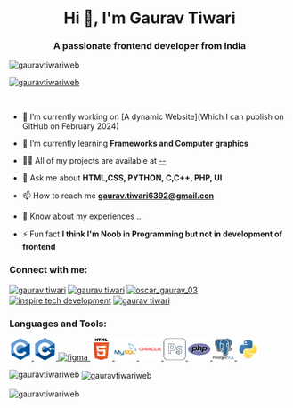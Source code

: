 <h1 align="center">Hi 👋, I'm Gaurav Tiwari</h1>
<h3 align="center">A passionate frontend developer from India</h3>

<p align="left"> <img src="https://komarev.com/ghpvc/?username=gauravtiwariweb&label=Profile%20views&color=0e75b6&style=flat" alt="gauravtiwariweb" /> </p>

<p align="left"> <a href="https://github.com/ryo-ma/github-profile-trophy"><img src="https://github-profile-trophy.vercel.app/?username=gauravtiwariweb" alt="gauravtiwariweb" /></a> </p>

<p align="left"> <a href="https://twitter.com/" target="blank"><img src="https://img.shields.io/twitter/follow/?logo=twitter&style=for-the-badge" alt="" /></a> </p>

- 🔭 I’m currently working on [A dynamic Website](Which I can publish on GitHub on February 2024)

- 🌱 I’m currently learning **Frameworks and Computer graphics**

- 👨‍💻 All of my projects are available at [--](--)

- 💬 Ask me about **HTML,CSS, PYTHON, C,C++, PHP, UI**

- 📫 How to reach me **gaurav.tiwari6392@gmail.con**

- 📄 Know about my experiences [..](..)

- ⚡ Fun fact **I think I'm Noob in Programming but not in development of frontend**

<h3 align="left">Connect with me:</h3>
<p align="left">
<a href="[https://linkedin.com/in/gaurav tiwari](https://www.linkedin.com/in/gauravtiwariweb/)" target="blank"><img align="center" src="https://raw.githubusercontent.com/rahuldkjain/github-profile-readme-generator/master/src/images/icons/Social/linked-in-alt.svg" alt="gaurav tiwari" height="30" width="40" /></a>
<a href="[https://fb.com/gaurav tiwari](https://www.instagram.com/oscar_gaurav_03/?utm_medium=copy_link)" target="blank"><img align="center" src="https://raw.githubusercontent.com/rahuldkjain/github-profile-readme-generator/master/src/images/icons/Social/facebook.svg" alt="gaurav tiwari" height="30" width="40" /></a>
<a href="https://instagram.com/oscar_gaurav_03" target="blank"><img align="center" src="https://raw.githubusercontent.com/rahuldkjain/github-profile-readme-generator/master/src/images/icons/Social/instagram.svg" alt="oscar_gaurav_03" height="30" width="40" /></a>
<a href="https://www.youtube.com/c/inspire tech development" target="blank"><img align="center" src="https://raw.githubusercontent.com/rahuldkjain/github-profile-readme-generator/master/src/images/icons/Social/youtube.svg" alt="inspire tech development" height="30" width="40" /></a>
<a href="https://www.leetcode.com/gaurav tiwari" target="blank"><img align="center" src="https://raw.githubusercontent.com/rahuldkjain/github-profile-readme-generator/master/src/images/icons/Social/leet-code.svg" alt="gaurav tiwari" height="30" width="40" /></a>
</p>

<h3 align="left">Languages and Tools:</h3>
<p align="left"> <a href="https://www.cprogramming.com/" target="_blank" rel="noreferrer"> <img src="https://raw.githubusercontent.com/devicons/devicon/master/icons/c/c-original.svg" alt="c" width="40" height="40"/> </a> <a href="https://www.w3schools.com/cpp/" target="_blank" rel="noreferrer"> <img src="https://raw.githubusercontent.com/devicons/devicon/master/icons/cplusplus/cplusplus-original.svg" alt="cplusplus" width="40" height="40"/> </a> <a href="https://www.figma.com/" target="_blank" rel="noreferrer"> <img src="https://www.vectorlogo.zone/logos/figma/figma-icon.svg" alt="figma" width="40" height="40"/> </a> <a href="https://www.w3.org/html/" target="_blank" rel="noreferrer"> <img src="https://raw.githubusercontent.com/devicons/devicon/master/icons/html5/html5-original-wordmark.svg" alt="html5" width="40" height="40"/> </a> <a href="https://www.mysql.com/" target="_blank" rel="noreferrer"> <img src="https://raw.githubusercontent.com/devicons/devicon/master/icons/mysql/mysql-original-wordmark.svg" alt="mysql" width="40" height="40"/> </a> <a href="https://www.oracle.com/" target="_blank" rel="noreferrer"> <img src="https://raw.githubusercontent.com/devicons/devicon/master/icons/oracle/oracle-original.svg" alt="oracle" width="40" height="40"/> </a> <a href="https://www.photoshop.com/en" target="_blank" rel="noreferrer"> <img src="https://raw.githubusercontent.com/devicons/devicon/master/icons/photoshop/photoshop-line.svg" alt="photoshop" width="40" height="40"/> </a> <a href="https://www.php.net" target="_blank" rel="noreferrer"> <img src="https://raw.githubusercontent.com/devicons/devicon/master/icons/php/php-original.svg" alt="php" width="40" height="40"/> </a> <a href="https://www.postgresql.org" target="_blank" rel="noreferrer"> <img src="https://raw.githubusercontent.com/devicons/devicon/master/icons/postgresql/postgresql-original-wordmark.svg" alt="postgresql" width="40" height="40"/> </a> <a href="https://www.python.org" target="_blank" rel="noreferrer"> <img src="https://raw.githubusercontent.com/devicons/devicon/master/icons/python/python-original.svg" alt="python" width="40" height="40"/> </a> </p>

<p><img align="left" src="https://github-readme-stats.vercel.app/api/top-langs?username=gauravtiwariweb&show_icons=true&locale=en&layout=compact" alt="gauravtiwariweb" /></p>

<p>&nbsp;<img align="center" src="https://github-readme-stats.vercel.app/api?username=gauravtiwariweb&show_icons=true&locale=en" alt="gauravtiwariweb" /></p>

<p><img align="center" src="https://github-readme-streak-stats.herokuapp.com/?user=gauravtiwariweb&" alt="gauravtiwariweb" /></p>
